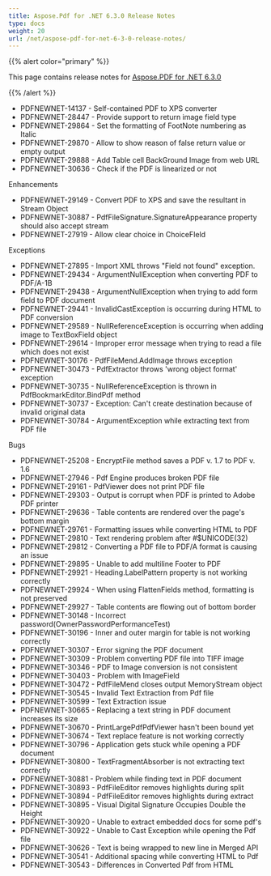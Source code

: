 ```yaml
---
title: Aspose.Pdf for .NET 6.3.0 Release Notes
type: docs
weight: 20
url: /net/aspose-pdf-for-net-6-3-0-release-notes/
---
```


{{% alert color="primary" %}} 

This page contains release notes for [Aspose.PDF for .NET 6.3.0](http://www.aspose.com/downloads/pdf/net/new-releases/aspose.pdf-for-.net-6.3.0/)

{{% /alert %}} 

- PDFNEWNET-14137 - Self-contained PDF to XPS converter
- PDFNEWNET-28447 - Provide support to return image field type
- PDFNEWNET-29864 - Set the formatting of FootNote numbering as
  Italic 
- PDFNEWNET-29870 - Allow to show reason of false return value
  or empty output 
- PDFNEWNET-29888 - Add Table cell BackGround Image from web URL
- PDFNEWNET-30636 - Check if the PDF is linearized or not

Enhancements 

- PDFNEWNET-29149 - Convert PDF to XPS and save the resultant in
  Stream Object 
- PDFNEWNET-30887 - PdfFileSignature.SignatureAppearance
  property should also accept stream 
- PDFNEWNET-27919 - Allow clear choice in ChoiceFIeld

Exceptions 

- PDFNEWNET-27895 - Import XML throws "Field not
  found" exception. 
- PDFNEWNET-29434 - ArgumentNullException when converting
  PDF to PDF/A-1B 
- PDFNEWNET-29438 - ArgumentNullException when trying to add
  form field to PDF document 
- PDFNEWNET-29441 - InvalidCastException is occurring during
  HTML to PDF conversion 
- PDFNEWNET-29589 - NullReferenceException is occurring when
  adding image to TextBoxField object 
- PDFNEWNET-29614 - Improper error message when trying to
  read a file which does not exist 
- PDFNEWNET-30176 - PdfFileMend.AddImage throws exception
- PDFNEWNET-30473 - PdfExtractor throws 'wrong object
  format' exception 
- PDFNEWNET-30735 - NullReferenceException is thrown in
  PdfBookmarkEditor.BindPdf method 
- PDFNEWNET-30737 - Exception: Can't create destination
  because of invalid original data 
- PDFNEWNET-30784 - ArgumentException while extracting text from
  PDF file 

Bugs 

- PDFNEWNET-25208 - EncryptFile method saves a PDF v. 1.7
  to PDF v. 1.6 
- PDFNEWNET-27946 - Pdf Engine produces broken PDF file
- PDFNEWNET-29161 - PdfViewer does not print PDF file
- PDFNEWNET-29303 - Output is corrupt when PDF is printed
  to Adobe PDF printer 
- PDFNEWNET-29636 - Table contents are rendered over the page's
  bottom margin 
- PDFNEWNET-29761 - Formatting issues while converting HTML to
  PDF 
- PDFNEWNET-29810 - Text rendering problem after #$UNICODE(32)
- PDFNEWNET-29812 - Converting a PDF file to PDF/A format is
  causing an issue 
- PDFNEWNET-29895 - Unable to add multiline Footer to PDF
- PDFNEWNET-29921 - Heading.LabelPattern property is not working
  correctly 
- PDFNEWNET-29924 - When using FlattenFields method, formatting
  is not preserved 
- PDFNEWNET-29927 - Table contents are flowing out of bottom
  border 
- PDFNEWNET-30148 - Incorrect
  password(OwnerPasswordPerformanceTest) 
- PDFNEWNET-30196 - Inner and outer margin for table is not
  working correctly 
- PDFNEWNET-30307 - Error signing the PDF document
- PDFNEWNET-30309 - Problem converting PDF file into TIFF image
- PDFNEWNET-30346 - PDF to Image conversion is not consistent
- PDFNEWNET-30403 - Problem with ImageField
- PDFNEWNET-30472 - PdfFileMend closes output MemoryStream
  object 
- PDFNEWNET-30545 - Invalid Text Extraction from Pdf file
- PDFNEWNET-30599 - Text Extraction issue
- PDFNEWNET-30665 - Replacing a text string in PDF
  document increases its size 
- PDFNEWNET-30670 - PrintLargePdfPdfViewer hasn't been bound yet
- PDFNEWNET-30674 - Text replace feature is not working
  correctly 
- PDFNEWNET-30796 - Application gets stuck while opening
  a PDF document 
- PDFNEWNET-30800 - TextFragmentAbsorber is not extracting text
  correctly 
- PDFNEWNET-30881 - Problem while finding text in PDF document
- PDFNEWNET-30893 - PdfFileEditor removes highlights during
  split 
- PDFNEWNET-30894 - PdfFileEditor removes highlights during
  extract 
- PDFNEWNET-30895 - Visual Digital Signature Occupies Double the
  Height 
- PDFNEWNET-30920 - Unable to extract embedded docs for some
  pdf's 
- PDFNEWNET-30922 - Unable to Cast Exception while opening the
  Pdf file 
- PDFNEWNET-30626 - Text is being wrapped to new line in Merged
  API 
- PDFNEWNET-30541 - Additional spacing while converting HTML to
  Pdf 
- PDFNEWNET-30543 - Differences in Converted Pdf from HTML
